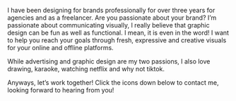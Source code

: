 I have been designing for brands professionally for over three years for agencies and as a freelancer. Are you passionate about your brand? I’m passionate about communicating visually, I really believe that graphic design can be fun as well as functional. I mean, it is even in the word! I want to help you reach your goals through fresh, expressive and creative visuals for your online and offline platforms.

While advertising and graphic design are my two passions, I also love drawing, karaoke, watching netflix and why not tiktok.

Anyways, let’s work together! Click the icons down below to contact me, looking forward to hearing from you!